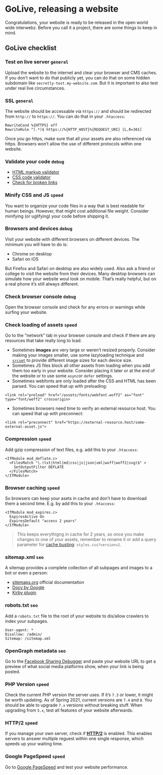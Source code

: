 # GoLive, releasing a website

Congratulations, your website is ready to be released in the open world wide interwebz. Before you call it a project, there are some things to keep in mind.

## GoLive checklist

### Test on live server `general`
Upload the website to the internet and clear your browser and CMS caches. If you don’t want to do that publicly yet, you can do that on some hidden subdomain like `secretly-test.my-website.com`. But it is important to also test under real live circumstances.

### SSL `general`
The website should be accessable via `https://` and should be redirected from `http://` to `https://`.
You can do that in your `.htaccess`:
```
RewriteCond %{HTTPS} off
RewriteRule ^(.*)$ https://%{HTTP_HOST}%{REQUEST_URI} [L,R=301]
```
Once you go https, make sure that all your assets are also referenced via https. Browsers won’t allow the use of different protocols within one website.

### Validate your code `debug`
- [HTML markup validator](https://validator.w3.org)
- [CSS code validator](https://jigsaw.w3.org/css-validator/)
- [Check for broken links](https://validator.w3.org/checklink)

### Minify CSS and JS `speed`
You want to organize your code files in a way that is best readable for human beings. However, that might cost additional file weight. Consider minifying (or uglifying) your code before shipping it.

### Browsers and devices `debug`
Visit your website with different browsers on different devices. The minimum you will have to do is:
- Chrome on desktop
- Safari on iOS

But Firefox and Safari on desktop are also widely used. Also ask a friend or college to visit the website from their devices. Many desktop browsers can simulate how your website woul look on mobile. That’s really helpful, but on a real phone it’s still always different.

### Check browser console `debug`
Open the browser console and check for any errors or warnings while surfing your website.

### Check loading of assets `speed`
Go to the "network" tab in your browser console and check if there are any resources that take really long to load.
- Sometimes **images** are very large or weren’t resized properly. Consider making your images smaller, use some lazyloading technique and [`srcset`](https://developer.mozilla.org/en-US/docs/Learn/HTML/Multimedia_and_embedding/Responsive_images) to provide different image sizes for each device size.
- Sometimes JS files block all other assets from loading when you add them too early in your website. Consider placing it later or at the end of the website or to use some `async`or `defer` settings.
- Sometimes webfonts are only loaded after the CSS and HTML has been parsed. You can speed that up with preloading:
```
<link rel="preload" href="/assets/fonts/webfont.woff2" as="font" type="font/woff2" crossorigin>
```
- Sometimes browsers need time to verify an external resource host. You can speed that up with preconnect:
```
<link rel="preconnect" href="https://external-resource.host/some-external-asset.js">
```

### Compression `speed`
Add gzip compression of text files, e.g. add this to your `.htaccess`:
```
<IfModule mod_deflate.c>
  <FilesMatch "\.(txt|html|md|css|js|json|xml|woff|woff2|svg)$" >
    SetOutputFilter DEFLATE
  </FilesMatch>
</IfModule>
```

### Browser caching `speed`
So browsers can keep your asets in cache and don’t have to download them a second time. E.g. by add this to your `.htaccess`:
```
<IfModule mod_expires.c>
  ExpiresActive On
  ExpiresDefault "access 2 years"
</IfModule>
```
> This keeps everythigng in cache for 2 years, so once you make changes to one of your assets, remember to rename it or add a query parameter for [cache busting](https://css-tricks.com/strategies-for-cache-busting-css/): `styles.css?version=2`.

### sitemap.xml `seo`
A sitemap provides a complete collection of all subpages and images to a bot or even a person:
- [sitemaps.org](https://www.sitemaps.org/protocol.html) official documentation
- [Docy by Google](https://developers.google.com/search/docs/advanced/sitemaps/build-sitemap?hl=de)
- [Kirby plugin](https://getkirby.com/plugins/kirbyzone/sitemapper)

### robots.txt `seo`
Add a `robots.txt` file to the root of your website to dis/allow crawlers to index your subpages.
```
User-agent: *
Disallow: /admin/
Sitemap: /sitemap.xml
```

### OpenGraph metadata `seo`
Go to the [Facebook Sharing Debugger](https://developers.facebook.com/tools/debug/) and paste your website URL to get a preview of what social media platforms show, when your link is being posted.

### PHP Version `speed`
Check the current PHP version the server uses. If it’s `7.3` or lower, it might be worth updating. As of Spring 2021, current versions are `7.4` and `8`. You should be able to upgrade `7.x` versions without breaking stuff. When upgrading from `5.x`, test all features of your website afterwards.

### HTTP/2 `speed`
If you manage your own server, check if **[HTTP/2](https://tools.keycdn.com/http2-test)** is enabled. This enables servers to answer multiple reguest within one single response, which speeds up your waiting time.

### Google PageSpeed `speed`
Go to [Google PageSpeed](https://developers.google.com/speed/pagespeed/insights) and test your website performance.
